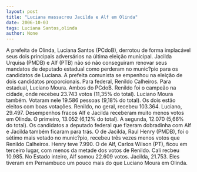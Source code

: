 ```yaml
---
layout: post
title: "Luciana massacrou Jacilda e Alf em Olinda"
date: 2006-10-03
tags: Luciana Santos,olinda
author: None
---
```

A prefeita de Olinda, Luciana Santos (PCdoB), derrotou de forma implacável seus dois principais adversários na última eleição municipal.
Jacilda Urquisa (PMDB) e Alf (PTB) não só não conseguiram renovar seus mandatos de deputado estadual como perderam no munic?pio para os candidatos de Luciana.
A prefeita comunista se empenhou na eleição de dois candidatos proporcionais. Para federal, Renildo Calheiros. Para estadual, Luciano Moura. Ambos do PCdoB.
Renildo foi o campeão na cidade, onde recebeu 23.743 votos (11,35% do total). Luciano Moura também. Votaram nele 19.586 pessoas (9,18% do total).
Os dois estão eleitos com boas votações. Renildo, no geral, recebeu 103.364. Luciano, 29.497.
Desempenhos fracos
Alf e Jacilda receberam muito menos votos em Olinda. O primeiro, 13.052 (6,12% do total). A segunda, 12.070 (5,66% do total).
Os candidatos a deputado federal que fizeram dobradinha com Alf e Jacilda também ficaram para trás.
O de Jacilda, Raul Henry (PMDB), foi o sétimo mais votado no munic?pio, recebeu três vezes menos votos que Renildo Calheiros. Henry teve 7.990.
O de Alf, Carlos Wilson (PT), ficou em terceiro lugar, com menos da metade dos votos de Renildo. Cali recbeu 10.985.
No Estado inteiro, Alf somou 22.609 votos. Jacilda, 21.753. Eles tiveram em Pernambuco um pouco mais do que Luciano Moura em Olinda. 